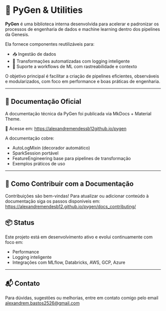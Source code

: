 
# 🧠 PyGen & Utilities

**PyGen** é uma biblioteca interna desenvolvida para acelerar e padronizar os processos de engenharia de dados e machine learning dentro dos pipelines da Genesis.

Ela fornece componentes reutilizáveis para:

- 📥 Ingestão de dados
- 🔄 Transformações automatizadas com logging inteligente
- 🤖 Suporte a workflows de ML com rastreabilidade e contexto

O objetivo principal é facilitar a criação de pipelines eficientes, observáveis e modularizados, com foco em performance e boas práticas de engenharia.

---

## 📄 Documentação Oficial

A documentação técnica da PyGen foi publicada via MkDocs + Material Theme.

🔗 Acesse em:
https://alexandremendessb12github.io/pygen

A documentação cobre:

- AutoLogMixin (decorador automático)
- SparkSession portável
- FeatureEngineering base para pipelines de transformação
- Exemplos práticos de uso

---

## 🤝 Como Contribuir com a Documentação

Contribuições são bem-vindas! Para atualizar ou adicionar conteúdo à documentação siga os passos disponiveis em: https://alexandremendesb12.github.io/pygen/docs_contributing/

## 📦 Status

Este projeto está em desenvolvimento ativo e evolui continuamente com foco em:

- Performance
- Logging inteligente
- Integrações com MLflow, Databricks, AWS, GCP, Azure

---

## 📬 Contato

Para dúvidas, sugestões ou melhorias, entre em contato comigo pelo email alexandrem.bastos2526@gmail.com
